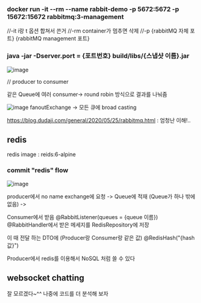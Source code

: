 ### docker run -it --rm --name rabbit-demo -p 5672:5672 -p 15672:15672 rabbitmq:3-management
//-it i랑 t 옵션 합쳐서 쓴거
//-rm container가 멈추면 삭제
//-p {rabbitMQ 자체 포트} {rabbitMQ management 포트}

### java -jar -Dserver.port = {포트번호} build/libs/{스냅샷 이름}.jar

![image](https://user-images.githubusercontent.com/80913353/166224647-8e2fa077-5bd1-494b-adab-ceeff25a5e4f.png)

// producer to consumer

같은 Queue에 여러 consumer-> round robin 방식으로 결과를 나눠줌

![image](https://user-images.githubusercontent.com/80913353/166225556-f4706426-3dd7-4256-aec2-858638f6984e.png)
fanoutExchange -> 모든 큐에 broad casting

https://blog.dudaji.com/general/2020/05/25/rabbitmq.html : 엄청난 이해!..

## redis

redis image : reids:6-alpine

### commit "redis" flow
![image](https://user-images.githubusercontent.com/80913353/166638252-4568e0e3-6440-4ad7-8dce-08e4bc3250d1.png)

producer에서 no name exchange에 요청 -> Queue에 적재 (Queue가 하나 밖에 없음) ->

Consumer에서 받음 @RabbitListener(queues = {queue 이름}) @RabbitHandler에서 받은 메세지를 RedisRepository에 저장

이 때 전달 하는 DTO에 (Producer랑 Consumer랑 같은 값) @RedisHash("{hash 값}")

Producer에서 redis를 이용해서 NoSQL 처럼 쓸 수 있다


## websocket chatting
잘 모르겠다~^^ 나중에 코드를 더 분석해 보자
